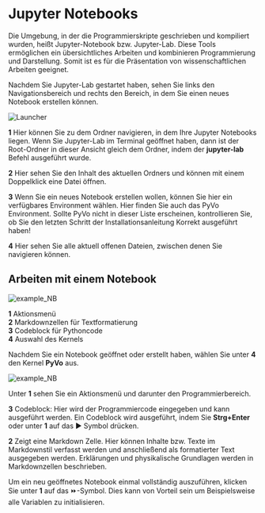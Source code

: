# Jupyter Notebooks

Die Umgebung, in der die Programmierskripte geschrieben und kompiliert wurden, heißt Jupyter-Notebook bzw. Jupyter-Lab. 
Diese Tools ermöglichen ein übersichtliches Arbeiten und kombinieren Programmierung und Darstellung. Somit ist es für die 
Präsentation von wissenschaftlichen Arbeiten geeignet.

Nachdem Sie Jupyter-Lab gestartet haben, sehen Sie links den Navigationsbereich und rechts den Bereich, in dem Sie einen neues Notebook erstellen können.

![Launcher](../../Abbildungen/JL_Guide_1.png)

**1** Hier können Sie zu dem Ordner navigieren, in dem Ihre Jupyter Notebooks liegen. Wenn Sie Jupyter-Lab im Terminal geöffnet haben, dann ist der Root-Ordner in dieser Ansicht gleich dem Ordner, indem der **jupyter-lab** Befehl ausgeführt wurde.

**2** Hier sehen Sie den Inhalt des aktuellen Ordners und können mit einem Doppelklick eine Datei öffnen.

**3** Wenn Sie ein neues Notebook erstellen wollen, können Sie hier ein verfügbares Environment wählen. Hier finden Sie 
auch das PyVo Environment. Sollte PyVo nicht in dieser Liste erscheinen, kontrollieren Sie, ob Sie den letzten Schritt der 
Installationsanleitung Korrekt ausgeführt haben!

**4** Hier sehen Sie alle aktuell offenen Dateien, zwischen denen Sie navigieren können.


## Arbeiten mit einem Notebook

![example_NB](../../Abbildungen/JL_Guide_2.png)

**1** Aktionsmenü <br>
**2** Markdownzellen für Textformatierung <br>
**3** Codeblock für Pythoncode <br>
**4** Auswahl des Kernels <br>

Nachdem Sie ein Notebook geöffnet oder erstellt haben, wählen Sie unter **4** den Kernel **PyVo** aus.

![example_NB](../../Abbildungen/JL_Guide_3.png)

Unter **1** sehen Sie ein Aktionsmenü und darunter den 
Programmierbereich.

**3** Codeblock: Hier wird der Programmiercode eingegeben und kann ausgeführt werden. Ein Codeblock wird ausgeführt, 
indem Sie **Strg+Enter** oder unter **1** auf das ▶️ Symbol drücken.

**2** Zeigt eine Markdown Zelle. Hier können Inhalte bzw. Texte im Markdownstil verfasst werden und anschließend als 
formatierter Text ausgegeben werden. Erklärungen und physikalische Grundlagen werden in Markdownzellen beschrieben.

Um ein neu geöffnetes Notebook einmal vollständig auszuführen, klicken Sie unter **1** auf das ⏩-Symbol. Dies kann von 
Vorteil sein um Beispielsweise alle Variablen zu initialisieren.




